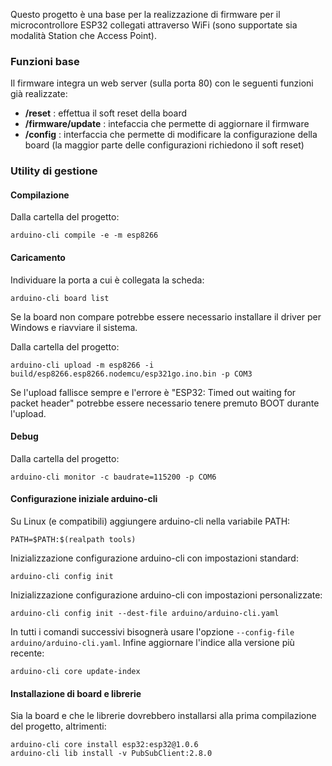 Questo progetto è una base per la realizzazione di firmware per il microcontrollore ESP32 collegati attraverso WiFi (sono supportate sia modalità Station che Access Point).

### Funzioni base
Il firmware integra un web server (sulla porta 80) con le seguenti funzioni già realizzate:

- **/reset** : effettua il soft reset della board
- **/firmware/update** : intefaccia che permette di aggiornare il firmware
- **/config** : interfaccia che permette di modificare la configurazione della board (la maggior parte delle configurazioni richiedono il soft reset)

### Utility di gestione

#### Compilazione
Dalla cartella del progetto:
```
arduino-cli compile -e -m esp8266
```

#### Caricamento
Individuare la porta a cui è collegata la scheda:
```
arduino-cli board list
```
Se la board non compare potrebbe essere necessario installare il driver per Windows e riavviare il sistema.

Dalla cartella del progetto:
```
arduino-cli upload -m esp8266 -i build/esp8266.esp8266.nodemcu/esp321go.ino.bin -p COM3
```
Se l'upload fallisce sempre e l'errore è "ESP32: Timed out waiting for packet header" potrebbe essere necessario tenere premuto BOOT durante l'upload.

#### Debug
Dalla cartella del progetto:
```
arduino-cli monitor -c baudrate=115200 -p COM6
```

#### Configurazione iniziale arduino-cli
Su Linux (e compatibili) aggiungere arduino-cli nella variabile PATH:
```
PATH=$PATH:$(realpath tools)
```
Inizializzazione configurazione arduino-cli con impostazioni standard:
```
arduino-cli config init
```
Inizializzazione configurazione arduino-cli con impostazioni personalizzate:
```
arduino-cli config init --dest-file arduino/arduino-cli.yaml
```
In tutti i comandi successivi bisognerà usare l'opzione ```--config-file arduino/arduino-cli.yaml```.
Infine aggiornare l'indice alla versione più recente:
```
arduino-cli core update-index
```

#### Installazione di board e librerie
Sia la board e che le librerie dovrebbero installarsi alla prima compilazione del progetto, altrimenti:
```
arduino-cli core install esp32:esp32@1.0.6
arduino-cli lib install -v PubSubClient:2.8.0
```
